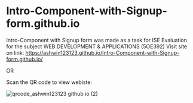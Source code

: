 # Intro-Component-with-Signup-form.github.io
Intro-Component with Signup form was made as a task for ISE Evaluation for the subject WEB DEVELOPMENT &amp; APPLICATIONS (5OE392)
Visit site on link: https://ashwin123123.github.io/Intro-Component-with-Signup-form.github.io/

OR

Scan the QR code to view webiste:

![qrcode_ashwin123123 github io (2)](https://user-images.githubusercontent.com/119043065/234968273-2c8761f9-1351-45a1-a629-060a1ca397ab.png)

